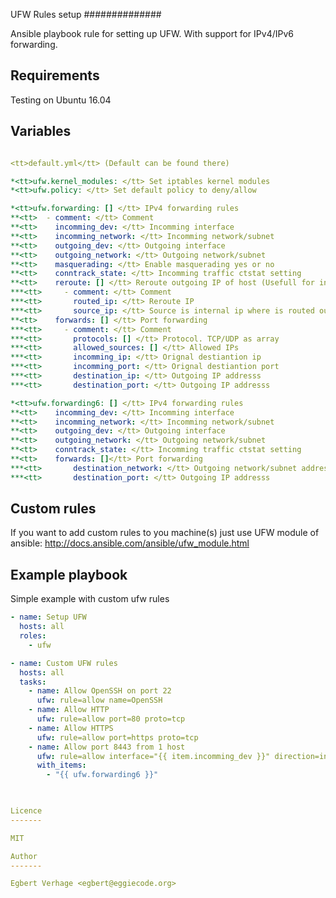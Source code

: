 UFW Rules setup
##############

Ansible playbook rule for setting up UFW. With support for IPv4/IPv6 forwarding.

Requirements 
---------

Testing on Ubuntu 16.04

Variables
---------
```yaml

<tt>default.yml</tt> (Default can be found there)

*<tt>ufw.kernel_modules: </tt> Set iptables kernel modules
*<tt>ufw.policy: </tt> Set default policy to deny/allow 

*<tt>ufw.forwarding: [] </tt> IPv4 forwarding rules 
**<tt>	- comment: </tt> Comment
**<tt>	  incomming_dev: </tt> Incomming interface 
**<tt>	  incomming_network: </tt> Incomming network/subnet 
**<tt>	  outgoing_dev: </tt> Outgoing interface
**<tt>	  outgoing_network: </tt> Outgoing network/subnet 
**<tt>	  masquerading: </tt> Enable masquerading yes or no
**<tt>	  conntrack_state: </tt> Incomming traffic ctstat setting 
**<tt>	  reroute: [] </tt> Reroute outgoing IP of host (Usefull for internal subnets) 
***<tt>	    - comment: </tt> Comment 
***<tt>	      routed_ip: </tt> Reroute IP
***<tt>	      source_ip: </tt> Source is internal ip where is routed out
**<tt>	  forwards: [] </tt> Port forwarding 
***<tt>	    - comment: </tt> Comment 
***<tt>	      protocols: [] </tt> Protocol. TCP/UDP as array
***<tt>	      allowed_sources: [] </tt> Allowed IPs 
***<tt>	      incomming_ip: </tt> Orignal destiantion ip 
***<tt>	      incomming_port: </tt> Orignal destiantion port 
***<tt>	      destination_ip: </tt> Outgoing IP addresss 
***<tt>	      destination_port: </tt> Outgoing IP addresss 

*<tt>ufw.forwarding6: [] </tt> IPv4 forwarding rules 
**<tt>	  incomming_dev: </tt> Incomming interface 
**<tt>	  incomming_network: </tt> Incomming network/subnet 
**<tt>	  outgoing_dev: </tt> Outgoing interface
**<tt>	  outgoing_network: </tt> Outgoing network/subnet 
**<tt>	  conntrack_state: </tt> Incomming traffic ctstat setting 
**<tt>	  forwards: []</tt> Port forwarding
***<tt>	      destination_network: </tt> Outgoing network/subnet addresss
***<tt>	      destination_port: </tt> Outgoing IP addresss 

```

Custom rules
------------

If you want to add custom rules to you machine(s) just use UFW module of ansible:
http://docs.ansible.com/ansible/ufw_module.html

Example playbook
----------------

Simple example with custom ufw rules
```yaml
- name: Setup UFW 
  hosts: all
  roles:
    - ufw

- name: Custom UFW rules
  hosts: all
  tasks:
    - name: Allow OpenSSH on port 22
      ufw: rule=allow name=OpenSSH
    - name: Allow HTTP 
      ufw: rule=allow port=80 proto=tcp 
    - name: Allow HTTPS 
      ufw: rule=allow port=https proto=tcp 
    - name: Allow port 8443 from 1 host 
      ufw: rule=allow interface="{{ item.incomming_dev }}" direction=in proto=tcp src="2001:db8:1337:beef:cafe::1" to_port=8443
      with_items:
        - "{{ ufw.forwarding6 }}"
    


Licence
-------

MIT

Author
-------

Egbert Verhage <egbert@eggiecode.org>
